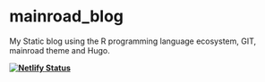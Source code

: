 # mainroad_blog
My Static blog using the R programming language ecosystem, GIT, mainroad theme and Hugo.

**[![Netlify Status](https://api.netlify.com/api/v1/badges/8e520c4b-89f6-4000-a942-13079278c93d/deploy-status)](https://app.netlify.com/sites/tipsydata/deploys)**